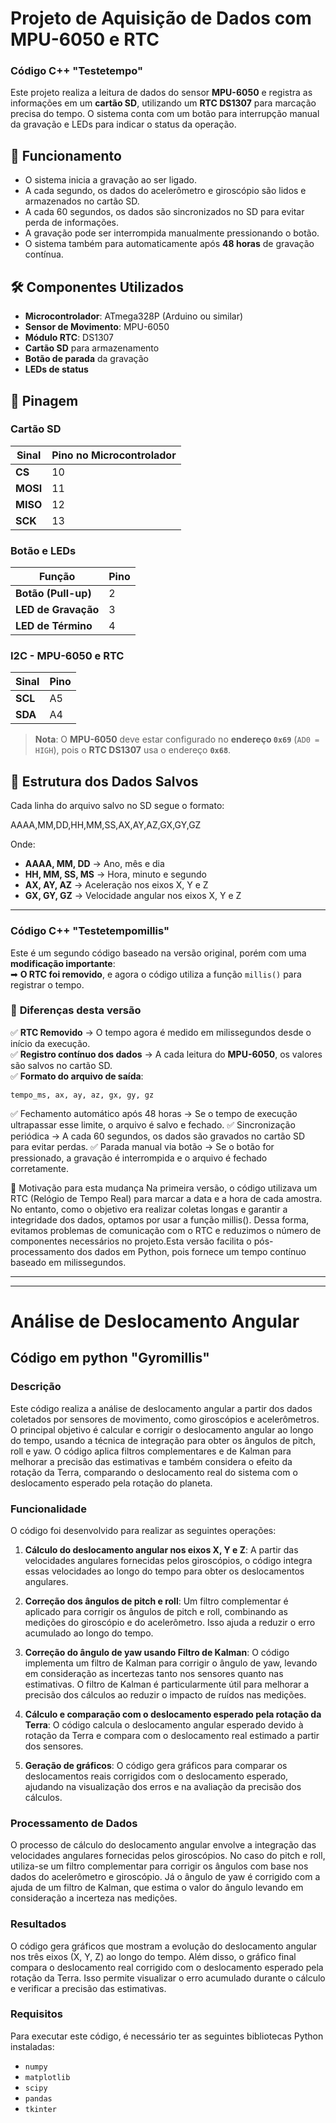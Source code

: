 # Projeto de Aquisição de Dados com MPU-6050 e RTC

### Código C++ "Testetempo"

Este projeto realiza a leitura de dados do sensor **MPU-6050** e registra as informações em um **cartão SD**, utilizando um **RTC DS1307** para marcação precisa do tempo. O sistema conta com um botão para interrupção manual da gravação e LEDs para indicar o status da operação.

## 🚀 **Funcionamento**
- O sistema inicia a gravação ao ser ligado.
- A cada segundo, os dados do acelerômetro e giroscópio são lidos e armazenados no cartão SD.
- A cada 60 segundos, os dados são sincronizados no SD para evitar perda de informações.
- A gravação pode ser interrompida manualmente pressionando o botão.
- O sistema também para automaticamente após **48 horas** de gravação contínua.

## 🛠 **Componentes Utilizados**
- **Microcontrolador**: ATmega328P (Arduino ou similar)
- **Sensor de Movimento**: MPU-6050
- **Módulo RTC**: DS1307
- **Cartão SD** para armazenamento
- **Botão de parada** da gravação
- **LEDs de status**

## 🔌 **Pinagem**
### **Cartão SD**
| Sinal  | Pino no Microcontrolador |
|--------|-------------------------|
| **CS**  | 10 |
| **MOSI** | 11 |
| **MISO** | 12 |
| **SCK**  | 13 |

### **Botão e LEDs**
| Função  | Pino |
|---------|------|
| **Botão (Pull-up)** | 2 |
| **LED de Gravação** | 3 |
| **LED de Término** | 4 |

### **I2C - MPU-6050 e RTC**
| Sinal | Pino |
|-------|------|
| **SCL** | A5 |
| **SDA** | A4 |

> **Nota**: O **MPU-6050** deve estar configurado no **endereço `0x69`** (`AD0 = HIGH`), pois o **RTC DS1307** usa o endereço **`0x68`**.

## 📂 **Estrutura dos Dados Salvos**
Cada linha do arquivo salvo no SD segue o formato:

AAAA,MM,DD,HH,MM,SS,AX,AY,AZ,GX,GY,GZ

Onde:
- **AAAA, MM, DD** → Ano, mês e dia
- **HH, MM, SS, MS** → Hora, minuto e segundo
- **AX, AY, AZ** → Aceleração nos eixos X, Y e Z
- **GX, GY, GZ** → Velocidade angular nos eixos X, Y e Z
---
### Código C++ "Testetempomillis"

Este é um segundo código baseado na versão original, porém com uma **modificação importante**:  
➡ **O RTC foi removido**, e agora o código utiliza a função `millis()` para registrar o tempo.  

### 🔧 **Diferenças desta versão**  
✅ **RTC Removido** → O tempo agora é medido em milissegundos desde o início da execução.  
✅ **Registro contínuo dos dados** → A cada leitura do **MPU-6050**, os valores são salvos no cartão SD.  
✅ **Formato do arquivo de saída**:
```csv
tempo_ms, ax, ay, az, gx, gy, gz
````
✅ Fechamento automático após 48 horas → Se o tempo de execução ultrapassar esse limite, o arquivo é salvo e fechado.
✅ Sincronização periódica → A cada 60 segundos, os dados são gravados no cartão SD para evitar perdas.
✅ Parada manual via botão → Se o botão for pressionado, a gravação é interrompida e o arquivo é fechado corretamente.

📜 Motivação para esta mudança
Na primeira versão, o código utilizava um RTC (Relógio de Tempo Real) para marcar a data e a hora de cada amostra. No entanto, como o objetivo era realizar coletas longas e garantir a integridade dos dados, optamos por usar a função millis(). Dessa forma, evitamos problemas de comunicação com o RTC e reduzimos o número de componentes necessários no projeto.Esta versão facilita o pós-processamento dos dados em Python, pois fornece um tempo contínuo baseado em milissegundos.



---
---

# Análise de Deslocamento Angular

## Código em python "Gyromillis"

### Descrição

Este código realiza a análise de deslocamento angular a partir dos dados coletados por sensores de movimento, como giroscópios e acelerômetros. O principal objetivo é calcular e corrigir o deslocamento angular ao longo do tempo, usando a técnica de integração para obter os ângulos de pitch, roll e yaw. O código aplica filtros complementares e de Kalman para melhorar a precisão das estimativas e também considera o efeito da rotação da Terra, comparando o deslocamento real do sistema com o deslocamento esperado pela rotação do planeta.

### Funcionalidade

O código foi desenvolvido para realizar as seguintes operações:

1. **Cálculo do deslocamento angular nos eixos X, Y e Z**: A partir das velocidades angulares fornecidas pelos giroscópios, o código integra essas velocidades ao longo do tempo para obter os deslocamentos angulares.
  
2. **Correção dos ângulos de pitch e roll**: Um filtro complementar é aplicado para corrigir os ângulos de pitch e roll, combinando as medições do giroscópio e do acelerômetro. Isso ajuda a reduzir o erro acumulado ao longo do tempo.

3. **Correção do ângulo de yaw usando Filtro de Kalman**: O código implementa um filtro de Kalman para corrigir o ângulo de yaw, levando em consideração as incertezas tanto nos sensores quanto nas estimativas. O filtro de Kalman é particularmente útil para melhorar a precisão dos cálculos ao reduzir o impacto de ruídos nas medições.

4. **Cálculo e comparação com o deslocamento esperado pela rotação da Terra**: O código calcula o deslocamento angular esperado devido à rotação da Terra e compara com o deslocamento real estimado a partir dos sensores.

5. **Geração de gráficos**: O código gera gráficos para comparar os deslocamentos reais corrigidos com o deslocamento esperado, ajudando na visualização dos erros e na avaliação da precisão dos cálculos.

### Processamento de Dados

O processo de cálculo do deslocamento angular envolve a integração das velocidades angulares fornecidas pelos giroscópios. No caso do pitch e roll, utiliza-se um filtro complementar para corrigir os ângulos com base nos dados do acelerômetro e giroscópio. Já o ângulo de yaw é corrigido com a ajuda de um filtro de Kalman, que estima o valor do ângulo levando em consideração a incerteza nas medições.

### Resultados

O código gera gráficos que mostram a evolução do deslocamento angular nos três eixos (X, Y, Z) ao longo do tempo. Além disso, o gráfico final compara o deslocamento real corrigido com o deslocamento esperado pela rotação da Terra. Isso permite visualizar o erro acumulado durante o cálculo e verificar a precisão das estimativas.

### Requisitos

Para executar este código, é necessário ter as seguintes bibliotecas Python instaladas:

- `numpy`
- `matplotlib`
- `scipy`
- `pandas`
- `tkinter`

